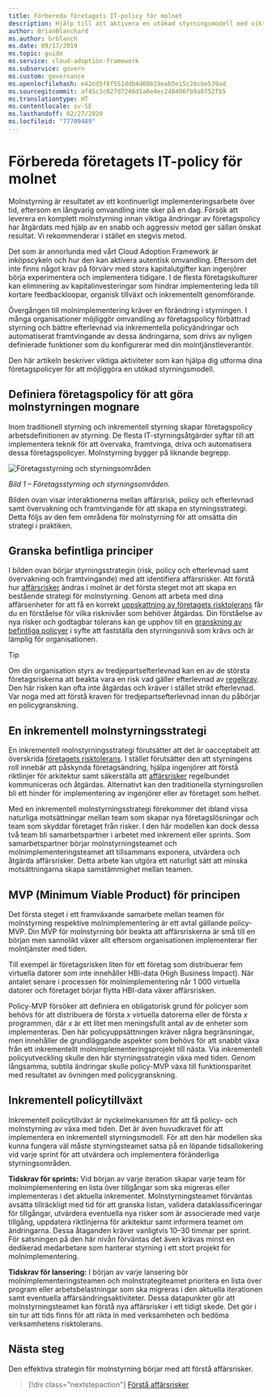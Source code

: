 ```yaml
---
title: Förbereda företagets IT-policy för molnet
description: Hjälp till att aktivera en utökad styrningsmodell med viktiga aktiviteter som stegvisa förändringar av företagsprinciper och automatiserad tillämpning.
author: BrianBlanchard
ms.author: brblanch
ms.date: 09/17/2019
ms.topic: guide
ms.service: cloud-adoption-framework
ms.subservice: govern
ms.custom: governance
ms.openlocfilehash: e42cd5f8f551ddb4d68b19eab5e15c28cbe539ad
ms.sourcegitcommit: af45c1c027d7246d1a6e4ec248406fb9a8752fb5
ms.translationtype: HT
ms.contentlocale: sv-SE
ms.lasthandoff: 02/27/2020
ms.locfileid: "77709489"
---
```

<!-- markdownlint-disable MD026 -->

# <a name="prepare-corporate-it-policy-for-the-cloud"></a>Förbereda företagets IT-policy för molnet

Molnstyrning är resultatet av ett kontinuerligt implementeringsarbete över tid, eftersom en långvarig omvandling inte sker på en dag. Försök att leverera en komplett molnstyrning innan viktiga ändringar av företagspolicy har åtgärdats med hjälp av en snabb och aggressiv metod ger sällan önskat resultat. Vi rekommenderar i stället en stegvis metod.

Det som är annorlunda med vårt Cloud Adoption Framework är inköpscykeln och hur den kan aktivera autentisk omvandling. Eftersom det inte finns något krav på förvärv med stora kapitalutgifter kan ingenjörer börja experimentera och implementera tidigare. I de flesta företagskulturer kan eliminering av kapitalinvesteringar som hindrar implementering leda till kortare feedbackloopar, organisk tillväxt och inkrementellt genomförande.

Övergången till molnimplementering kräver en förändring i styrningen. I många organisationer möjliggör omvandling av företagspolicy förbättrad styrning och bättre efterlevnad via inkrementella policyändringar och automatiserat framtvingande av dessa ändringarna, som drivs av nyligen definierade funktioner som du konfigurerar med din molntjänstleverantör.

Den här artikeln beskriver viktiga aktiviteter som kan hjälpa dig utforma dina företagspolicyer för att möjliggöra en utökad styrningsmodell.

## <a name="define-corporate-policy-to-mature-cloud-governance"></a>Definiera företagspolicy för att göra molnstyrningen mognare

Inom traditionell styrning och inkrementell styrning skapar företagspolicy arbetsdefinitionen av styrning. De flesta IT-styrningsåtgärder syftar till att implementera teknik för att övervaka, framtvinga, driva och automatisera dessa företagspolicyer. Molnstyrning bygger på liknande begrepp.

![Företagsstyrning och styrningsområden](../../_images/operational-transformation-govern-highres.png)

*Bild 1 – Företagsstyrning och styrningsområden.*

Bilden ovan visar interaktionerna mellan affärsrisk, policy och efterlevnad samt övervakning och framtvingande för att skapa en styrningsstrategi. Detta följs av den fem områdena för molnstyrning för att omsätta din strategi i praktiken.

## <a name="review-existing-policies"></a>Granska befintliga principer

I bilden ovan börjar styrningsstrategin (risk, policy och efterlevnad samt övervakning och framtvingande) med att identifiera affärsrisker. Att förstå hur [affärsrisker](./business-risk.md) ändras i molnet är det första steget mot att skapa en bestående strategi för molnstyrning. Genom att arbeta med dina affärsenheter för att få en korrekt [uppskattning av företagets risktolerans](./risk-tolerance.md) får du en förståelse för vilka risknivåer som behöver åtgärdas. Din förståelse av nya risker och godtagbar tolerans kan ge upphov till en [granskning av befintliga policyer](./cloud-policy-review.md) i syfte att fastställa den styrningsnivå som krävs och är lämplig för organisationen.

> [!TIP]
> Om din organisation styrs av tredjepartsefterlevnad kan en av de största företagsriskerna att beakta vara en risk vad gäller efterlevnad av [regelkrav](./regulatory-compliance.md). Den här risken kan ofta inte åtgärdas och kräver i stället strikt efterlevnad. Var noga med att förstå kraven för tredjepartsefterlevnad innan du påbörjar en policygranskning.

## <a name="an-incremental-approach-to-cloud-governance"></a>En inkrementell molnstyrningsstrategi

En inkrementell molnstyrningsstrategi förutsätter att det är oacceptabelt att överskrida [företagets risktolerans](./risk-tolerance.md). I stället förutsätter den att styrningens roll innebär att påskynda företagsändring, hjälpa ingenjörer att förstå riktlinjer för arkitektur samt säkerställa att [affärsrisker](./business-risk.md) regelbundet kommuniceras och åtgärdas. Alternativt kan den traditionella styrningsrollen bli ett hinder för implementering av ingenjörer eller av företaget som helhet.

Med en inkrementell molnstyrningsstrategi förekommer det ibland vissa naturliga motsättningar mellan team som skapar nya företagslösningar och team som skyddar företaget från risker. I den här modellen kan dock dessa två team bli samarbetspartner i arbetet med inkrement eller sprints. Som samarbetspartner börjar molnstyrningsteamet och molnimplementeringsteamet att tillsammans exponera, utvärdera och åtgärda affärsrisker. Detta arbete kan utgöra ett naturligt sätt att minska motsättningarna skapa samstämmighet mellan teamen.

## <a name="minimum-viable-product-mvp-for-policy"></a>MVP (Minimum Viable Product) för principen

Det första steget i ett framväxande samarbete mellan teamen för molnstyrning respektive molnimplementering är ett avtal gällande policy-MVP. Din MVP för molnstyrning bör beakta att affärsriskerna är små till en början men sannolikt växer allt eftersom organisationen implementerar fler molntjänster med tiden.

Till exempel är företagsrisken liten för ett företag som distribuerar fem virtuella datorer som inte innehåller HBI-data (High Business Impact). När antalet senare i processen för molnimplementering når 1 000 virtuella datorer och företaget börjar flytta HBI-data växer affärsrisken.

Policy-MVP försöker att definiera en obligatorisk grund för policyer som behövs för att distribuera de första _x_ virtuella datorerna eller de första _x_ programmen, där _x_ är ett litet men meningsfullt antal av de enheter som implementeras. Den här policyuppsättningen kräver några begränsningar, men innehåller de grundläggande aspekter som behövs för att snabbt växa från ett inkrementellt molnimplementeringsprojekt till nästa. Via inkrementell policyutveckling skulle den här styrningsstrategin växa med tiden. Genom långsamma, subtila ändringar skulle policy-MVP växa till funktionsparitet med resultatet av övningen med policygranskning.

## <a name="incremental-policy-growth"></a>Inkrementell policytillväxt

Inkrementell policytillväxt är nyckelmekanismen för att få policy- och molnstyrning av växa med tiden. Det är även huvudkravet för att implementera en inkrementell styrningsmodell. För att den här modellen ska kunna fungera väl måste styrningsteamet satsa på en löpande tidsallokering vid varje sprint för att utvärdera och implementera föränderliga styrningsområden.

**Tidskrav för sprints:** Vid början av varje iteration skapar varje team för molnimplementering en lista över tillgångar som ska migreras eller implementeras i det aktuella inkrementet. Molnstyrningsteamet förväntas avsätta tillräckligt med tid för att granska listan, validera dataklassificeringar för tillgångar, utvärdera eventuella nya risker som är associerade med varje tillgång, uppdatera riktlinjerna för arkitektur samt informera teamet om ändringarna. Dessa åtaganden kräver vanligtvis 10–30 timmar per sprint. För satsningen på den här nivån förväntas det även krävas minst en dedikerad medarbetare som hanterar styrning i ett stort projekt för molnimplementering.

**Tidskrav för lansering:** I början av varje lansering bör molnimplementeringsteamen och molnstrategiteamet prioritera en lista över program eller arbetsbelastningar som ska migreras i den aktuella iterationen samt eventuella affärsändringsaktiviteter. Dessa datapunkter gör att molnstyrningsteamet kan förstå nya affärsrisker i ett tidigt skede. Det gör i sin tur att tids finns för att rikta in med verksamheten och bedöma verksamhetens risktolerans.

## <a name="next-steps"></a>Nästa steg

Den effektiva strategin för molnstyrning börjar med att förstå affärsrisker.

> [!div class="nextstepaction"]
> [Förstå affärsrisker](./business-risk.md)
